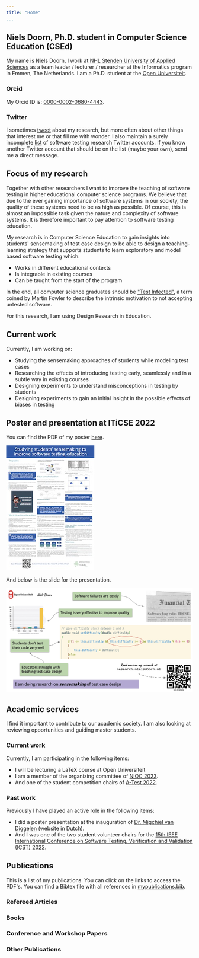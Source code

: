 ```yaml
---
title: "Home"
...
```


## Niels Doorn, Ph.D. student in Computer Science Education (CSEd)

My name is Niels Doorn, I work at [NHL Stenden University of Applied Sciences](https://nhlstenden.com) as a team leader / lecturer / researcher at the Informatics program in Emmen, The Netherlands. I am a Ph.D. student at the [Open Universiteit](https://ou.nl). 

### Orcid

My Orcid ID is: [0000-0002-0680-4443](https://orcid.org/0000-0002-0680-4443).

### Twitter

I sometimes [tweet](https://www.twitter.com/nielsdoorn) about my research, but more often about other things that interest me or that fill me with wonder. 
I also maintain a surely incomplete [list](https://twitter.com/i/lists/1356482580627996672?s=20) of software testing research Twitter accounts.
If you know another Twitter account that should be on the list (maybe your own), send me a direct message.

## Focus of my research

Together with other researchers I want to improve the teaching of software testing in higher educational computer science programs. We believe that due to the ever gaining importance of software systems in our society, the quality of these systems need to be as high as possible. Of course, this is almost an impossible task given the nature and complexity of software systems. It is therefore important to pay attention to software testing education.

My research is in Computer Science Education to gain insights into students' sensemaking of test case design to be able to design a teaching-learning strategy that supports students to learn exploratory and model based software testing which:

- Works in different educational contexts
- Is integrable in existing courses
- Can be taught from the start of the program

In the end, all computer science graduates should be ["Test Infected"](http://junit.sourceforge.net/doc/testinfected/testing.htm), a term coined by Martin Fowler to describe the intrinsic motivation to not accepting untested software.

For this research, I am using Design Research in Education.

## Current work

Currently, I am working on:

- Studying the sensemaking approaches of students while modeling test cases
- Researching the effects of introducing testing early, seamlessly and in a subtle way in existing courses
- Designing experiments to understand misconceptions in testing by students
- Designing experiments to gain an initial insight in the possible effects of biases in testing

## Poster and presentation at ITiCSE 2022

You can find the PDF of my poster [here](Poster_ITiCSE.pdf).

![ITiCSE poster](Poster_ITiCSE.jpg "My doctoral consortium ITiCSE poster")

And below is the slide for the presentation.

![ITiCSE slide](ITiCSE-Slide.jpg "My doctoral consortium ITiCSE presentation slide")

## Academic services

I find it important to contribute to our academic society. I am also looking at reviewing opportunities and guiding master students.

### Current work

Currently, I am participating in the following items:

- I will be lecturing a LaTeX course at Open Universiteit
- I am a member of the organizing committee of [NIOC 2023](http://nioc.nl).
- And one of the student competition chairs of [A-Test 2022](https://a-test.org/).

### Past work

Previously I have played an active role in the following items:

- I did a poster presentation at the inauguration of [Dr. Migchiel van Diggelen](https://www.nhlstenden.com/onderzoek/dr-migchiel-van-diggelen) (website in Dutch).
- And I was one of the two student volunteer chairs for the [15th IEEE International Conference on Software Testing, Verification and Validation (ICST) 2022](https://icst2022.vrain.upv.es/).

## Publications 

This is a list of my publications. You can click on the links to access the PDF's. You can find a Bibtex file with all references in [mypublications.bib](mypublications.bib).

<bibtex src="mypublications.bib"></bibtex>

<div id="bibtex_display"></div>

<div class="bibtex_structure">
  <div class="sections bibtextypekey">
    <div class="section article">
      <h3>Refereed Articles</h3>
      <div class="sort year" extra="DESC number">
        <div class="templates"></div>
      </div>
    </div>
    <div class="section book">
      <h3>Books</h3>
      <div class="sort year" extra="DESC number">
        <div class="templates"></div>
      </div>
    </div>
    <div class="section inproceedings">
      <h3>Conference and Workshop Papers</h3>
      <div class="sort year" extra="DESC number">
        <div class="templates"></div>
      </div>
    </div>
    <div class="section misc|phdthesis|mastersthesis|bachelorsthesis|techreport|software">
      <h3>Other Publications</h3>
      <div class="sort year" extra="DESC number">
        <div class="templates"></div>
      </div>
    </div>
  </div>
</div>